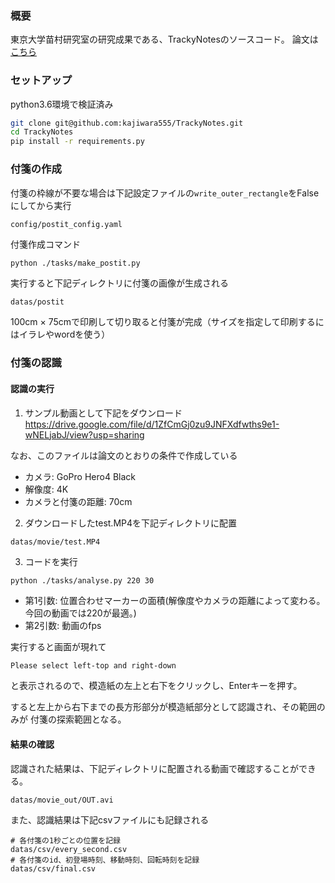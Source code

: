 ###  概要
東京大学苗村研究室の研究成果である、TrackyNotesのソースコード。
論文は[こちら](https://www.jstage.jst.go.jp/article/his/20/1/20_57/_article/-char/ja)


### セットアップ
python3.6環境で検証済み
```bash
git clone git@github.com:kajiwara555/TrackyNotes.git
cd TrackyNotes
pip install -r requirements.py
```

### 付箋の作成
付箋の枠線が不要な場合は下記設定ファイルの`write_outer_rectangle`をFalseにしてから実行
```
config/postit_config.yaml
```
付箋作成コマンド
```bash
python ./tasks/make_postit.py
```
実行すると下記ディレクトリに付箋の画像が生成される
```
datas/postit
```
100cm × 75cmで印刷して切り取ると付箋が完成（サイズを指定して印刷するにはイラレやwordを使う）

### 付箋の認識
#### 認識の実行
1. サンプル動画として下記をダウンロード
https://drive.google.com/file/d/1ZfCmGj0zu9JNFXdfwths9e1-wNELjabJ/view?usp=sharing

なお、このファイルは論文のとおりの条件で作成している
- カメラ: GoPro Hero4 Black
- 解像度: 4K
- カメラと付箋の距離: 70cm

2. ダウンロードしたtest.MP4を下記ディレクトリに配置
```$xslt
datas/movie/test.MP4
```

3. コードを実行
```bash
python ./tasks/analyse.py 220 30
```
- 第1引数: 位置合わせマーカーの面積(解像度やカメラの距離によって変わる。今回の動画では220が最適。)
- 第2引数: 動画のfps

実行すると画面が現れて
```
Please select left-top and right-down
```
と表示されるので、模造紙の左上と右下をクリックし、Enterキーを押す。

すると左上から右下までの長方形部分が模造紙部分として認識され、その範囲のみが
付箋の探索範囲となる。

#### 結果の確認
認識された結果は、下記ディレクトリに配置される動画で確認することができる。
```
datas/movie_out/OUT.avi
```
また、認識結果は下記csvファイルにも記録される
```
# 各付箋の1秒ごとの位置を記録
datas/csv/every_second.csv
# 各付箋のid、初登場時刻、移動時刻、回転時刻を記録
datas/csv/final.csv
```